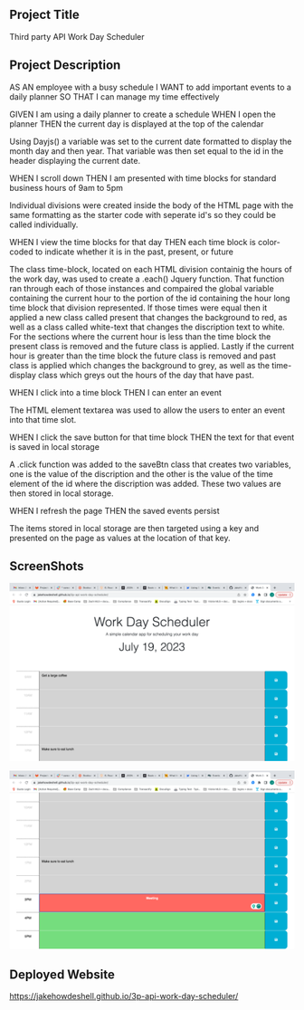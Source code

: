 ## Project Title

Third party API Work Day Scheduler

## Project Description

AS AN employee with a busy schedule
I WANT to add important events to a daily planner
SO THAT I can manage my time effectively

GIVEN I am using a daily planner to create a schedule
WHEN I open the planner
THEN the current day is displayed at the top of the calendar

Using Dayjs() a variable was set to the current date formatted to display the month day and then year. That variable was then set equal to the id in the header displaying the current date.

WHEN I scroll down
THEN I am presented with time blocks for standard business hours of 9am to 5pm

Individual divisions were created inside the body of the HTML page with the same formatting as the starter code with seperate id's so they could be called individually.

WHEN I view the time blocks for that day
THEN each time block is color-coded to indicate whether it is in the past, present, or future

The class time-block, located on each HTML division containig the hours of the work day, was used to create a .each() Jquery function. That function ran through each of those instances and compaired the global variable containing the current hour to the portion of the id containing the hour long time block that division represented. If those times were equal then it applied a new class called present that changes the background to red, as well as a class called white-text that changes the discription text to white. For the sections where the current hour is less than the time block the present class is removed and the future class is applied. Lastly if the current hour is greater than the time block the future class is removed and past class is applied which changes the background to grey, as well as the time-display class which greys out the hours of the day that have past.

WHEN I click into a time block
THEN I can enter an event

The HTML element textarea was used to allow the users to enter an event into that time slot.

WHEN I click the save button for that time block
THEN the text for that event is saved in local storage

A .click function was added to the saveBtn class that creates two variables, one is the value of the discription and the other is the value of the time element of the id where the discription was added. These two values are then stored in local storage.

WHEN I refresh the page
THEN the saved events persist

The items stored in local storage are then targeted using a key and presented on the page as values at the location of that key.

## ScreenShots

![Date](images/Screenshot-1.png)

![Content](images/Screenshot-2.png)

## Deployed Website

https://jakehowdeshell.github.io/3p-api-work-day-scheduler/
